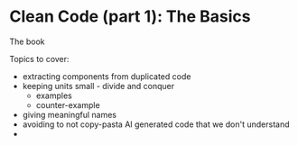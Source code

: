 # Clean Code (part 1): The Basics

The book

Topics to cover: 
- extracting components from duplicated code
- keeping units small - divide and conquer
	- examples 
	- counter-example
- giving meaningful names
- avoiding to not copy-pasta AI generated code that we don't understand
- 



